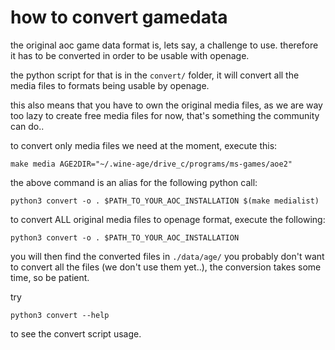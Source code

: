 how to convert gamedata
=======================

the original aoc game data format is, lets say, a challenge to use.
therefore it has to be converted in order to be usable with openage.

the python script for that is in the `convert/` folder, it will convert all the
media files to formats being usable by openage.

this also means that you have to own the original media files, as we are way
too lazy to create free media files for now, that's something the community can do..


to convert only media files we need at the moment, execute this:

	make media AGE2DIR="~/.wine-age/drive_c/programs/ms-games/aoe2"

the above command is an alias for the following python call:

	python3 convert -o . $PATH_TO_YOUR_AOC_INSTALLATION $(make medialist)


to convert ALL original media files to openage format, execute the following:

	python3 convert -o . $PATH_TO_YOUR_AOC_INSTALLATION

you will then find the converted files in `./data/age/`
you probably don't want to convert all the files (we don't use them yet..),
the conversion takes some time, so be patient.


try

	python3 convert --help

to see the convert script usage.
